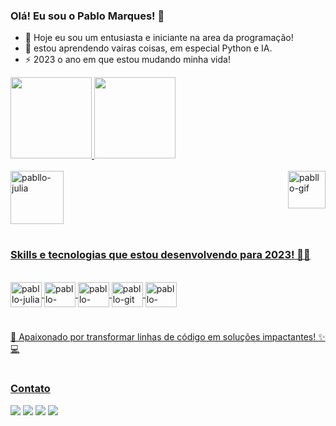### Olá! Eu sou o Pablo Marques! 🤚
- 🔭 Hoje eu sou um entusiasta e iniciante na area da programação!
- 🌱 estou aprendendo vairas coisas, em especial Python e IA.
- ⚡ 2023 o ano em que estou mudando minha vida!

<div>
<a href="https://github.com/devpabllo">
<img height="130em" src="https://github-readme-stats.vercel.app/api?username=devpabllo&show_icons=true&theme=onedark&include_all_commits-true&count_private-true&locale=pt-br"/>  <img height="130em" src="https://github-readme-stats.vercel.app/api/top-langs/?username=devpabllo&layout=compact&langs_count-16&theme=onedark&locale=pt-br"/>
</div>

<div style="display: inLine_block"><br>
  <img align="right" alt="pabllo-gif"  height="60" width="60" src="https://media.discordapp.net/attachments/1087532754356408345/1098618180626300969/p1.gif?width=473&height=473">
  <img align="center" alt="pabllo-julia" height="85" width="85" src=https://media.discordapp.net/attachments/1098559142542721148/1109254182663372830/python-essentials-1.1.png>
  </div>

#

### Skills e tecnologias que estou desenvolvendo para 2023! 🧑‍💻

<div style="display: inLine_block"><br>
  <img align="center" alt="pabllo-julia" height="40" width="50" src="https://cdn.jsdelivr.net/gh/devicons/devicon/icons/julia/julia-original.svg">
  <img align="center" alt="pabllo-python" height="40" width="50" src="https://cdn.jsdelivr.net/gh/devicons/devicon/icons/python/python-original.svg">
  <img align="center" alt="pabllo-github" height="40" width="50" src="https://cdn.jsdelivr.net/gh/devicons/devicon/icons/github/github-original.svg">
  <img align="center" alt="pabllo-git" height="40" width="50" src="https://cdn.jsdelivr.net/gh/devicons/devicon/icons/git/git-plain.svg">
  <img align="center" alt="pabllo-leo.ai" height="40" width="50" src="https://leonardo-cdn.b-cdn.net/wp-content/uploads/2022/11/leaonardo-logo.svg">
 
</div>

#
  
🚀 Apaixonado por transformar linhas de código em soluções impactantes! ✨💻

#

### Contato

<div>
<a href="mailto:pablodevmarques@gmail.com" target="_blank"><img src="https://img.shields.io/badge/Gmail-D14836?style=for-the-badge&logo=gmail&logoColor=white" target="_blank"></a>
<a href="https://t.me/devpabllo" target="_blank"><img src="https://img.shields.io/badge/Telegram-2CA5E0?style=for-the-badge&logo=telegram&logoColor=white" target="_blank"></a>
<a href="https://www.instagram.com/the_phabllo" target="_blank"><img src="https://img.shields.io/badge/Instagram-E4405F?style=for-the-badge&logo=instagram&logoColor=white" target="_blank"></a>
<a href="https://www.linkedin.com/in/pablo-gustavo-marques-b42906270" target="_blank"><img src="https://img.shields.io/badge/LinkedIn-0077B5?style=for-the-badge&logo=linkedin&logoColor=white" target="_blank"></a>
</div>
